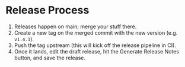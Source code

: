 # Release Process

1. Releases happen on main; merge your stuff there.
2. Create a new tag on the merged commit with the new version (e.g. `v1.4.1`).
3. Push the tag upstream (this will kick off the release pipeline in CI).
4. Once it lands, edit the draft release, hit the Generate Release Notes button, and save the release.

